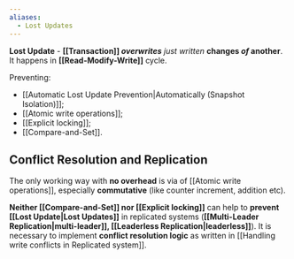 ```yaml
---
aliases:
  - Lost Updates
---
```

**Lost Update** - **[[Transaction]] *overwrites*** *just written* **changes *of* another**. It happens in **[[Read-Modify-Write]]** cycle.

Preventing:
- [[Automatic Lost Update Prevention|Automatically (Snapshot Isolation)]];
- [[Atomic write operations]];
- [[Explicit locking]];
- [[Compare-and-Set]].

## Conflict Resolution and Replication

The only working way with **no overhead** is via of [[Atomic write operations]], especially **commutative** (like counter increment, addition etc).

**Neither [[Compare-and-Set]] nor [[Explicit locking]]** can help to **prevent [[Lost Update|Lost Updates]]** in replicated systems (**[[Multi-Leader Replication|multi-leader]], [[Leaderless Replication|leaderless]]**). It is necessary to implement **conflict resolution logic** as written in [[Handling write conflicts in Replicated system]].
